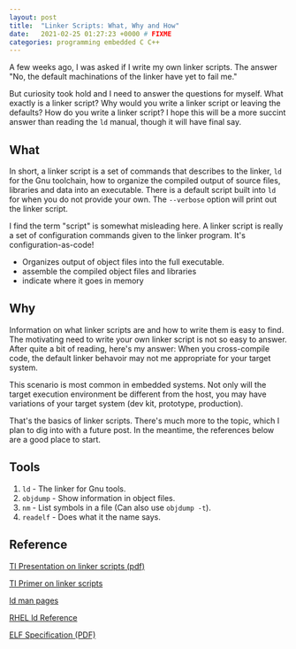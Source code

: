 ```yaml
---
layout: post
title:  "Linker Scripts: What, Why and How"
date:   2021-02-25 01:27:23 +0000 # FIXME
categories: programming embedded C C++
---
```

A few weeks ago, I was asked if I write my own linker scripts. The answer "No, the default machinations of the linker have yet to fail me."

But curiosity took hold and I need to answer the questions for myself. What exactly is a linker script? Why would you write a linker script or leaving the defaults? How do you write a linker script? I hope this will be a more succint answer than reading the `ld` manual, though it will have final say.

## What
In short, a linker script is a set of commands that describes to the linker, `ld` for the Gnu toolchain, how to organize the compiled output of source files, libraries and data into an executable. There is a default script built into `ld` for when you do not provide your own. The `--verbose` option will print out the linker script. 

I find the term "script" is somewhat misleading here. A linker script is really a set of configuration commands given to the linker program. It's configuration-as-code!

- Organizes output of object files into the full executable.
- assemble the compiled object files and libraries
- indicate where it goes in memory


## Why 
Information on what linker scripts are and how to write them is easy to find. The motivating need to write your own linker script is not so easy to answer. After quite a bit of reading, here's my answer: When you cross-compile code, the default linker behavoir may not me appropriate for your target system. 

This scenario is most common in embedded systems. Not only will the target execution environment be different from the host, you may have variations of your target system (dev kit, prototype, production). 

That's the basics of linker scripts. There's much more to the topic, which I plan to dig into with a future post. In the meantime, the references below are a good place to start.
## Tools
1. `ld` - The linker for Gnu tools.
1. `objdump` - Show information in object files.
1. `nm` - List symbols in a file (Can also use `objdump -t`).
1. `readelf` - Does what it the name says.

## Reference
[TI Presentation on linker scripts (pdf)](https://www.google.com/url?sa=t&rct=j&q=&esrc=s&source=web&cd=&ved=2ahUKEwiM0J2Fp43vAhXqct8KHe9VDjs4ChAWMAB6BAgCEAM&url=https%3A%2F%2Fe2e.ti.com%2Fcfs-file%2F__key%2Fcommunityserver-discussions-components-files%2F81%2FA-Primer-on-Linker-Scripts-and-Command-Files.pdf&usg=AOvVaw30C7lcZEAf4QHXMii-cSde)

[TI Primer on linker scripts](http://software-dl.ti.com/ccs/esd/documents/sdto_cgt_Linker-Command-File-Primer.html)

[ld man pages](https://man7.org/linux/man-pages/man8/ld.so.8.html)

[RHEL ld Reference](http://web.mit.edu/rhel-doc/3/rhel-ld-en-3/scripts.html)

[ELF Specification (PDF)](refspecs.linuxbase.org/elf/elf.pdf)
